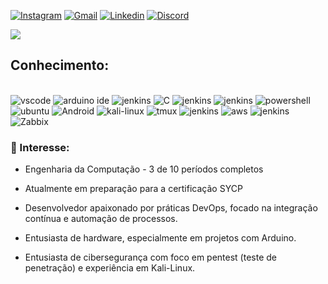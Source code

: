 [![Instagram](https://img.shields.io/badge/Instagram-E4405F?style=for-the-badge&logo=instagram&logoColor=white)](https://www.instagram.com/isaque_santos228/)
[![Gmail](https://img.shields.io/badge/Gmail-D14836?style=for-the-badge&logo=gmail&logoColor=white)](https://mail.google.com/mail/u/0/?tab=rm&ogbl#inbox?compose=DmwnWrRnXmtxTQHBlNlrxmSxLHdNCQBsbZnddkzcJsGTShFXvNHdVsJGNKjBHrmxSDhpJkhghWmV)
[![Linkedin](https://img.shields.io/badge/LinkedIn-0077B5?style=for-the-badge&logo=linkedin&logoColor=white)]()
[![Discord](https://img.shields.io/badge/Discord-7289DA?style=for-the-badge&logo=discord&logoColor=white)]()

<picture>
  <source
    srcset="https://github-readme-stats.vercel.app/api?username=Isaque228&show_icons=true&theme=dark"
    media="(prefers-color-scheme: dark)"
  />
  <source
    srcset="https://github-readme-stats.vercel.app/api?username=Isaque228&show_icons=true"
    media="(prefers-color-scheme: light), (prefers-color-scheme: no-preference)"
  />
  <img src="https://github-readme-stats.vercel.app/api?username=Isaque228&show_icons=true" />
</picture>

<!-- ![Top Langs](https://github-readme-stats.vercel.app/api/top-langs/?username=Isaque228&hide_progress=true) -->

## Conhecimento:
<div style="display: inline_block"></br>
    <img aling="center" alt="vscode" src="https://img.shields.io/badge/Visual_Studio_Code-0078D4?style=for-the-badge&logo=visual%20studio%20code&logoColor=white">
    <img aling="center" alt="arduino ide" src="https://img.shields.io/badge/Arduino_IDE-00979D?style=for-the-badge&logo=arduino&logoColor=white">
    <img aling="center" alt="jenkins" src="https://img.shields.io/badge/Python-14354C?style=for-the-badge&logo=python&logoColor=white">
    <img aling="center" alt="C" src="https://img.shields.io/badge/C-00599C?style=for-the-badge&logo=c&logoColor=white">
    <img aling="center" alt="jenkins" src="https://img.shields.io/badge/TypeScript-007ACC?style=for-the-badge&logo=typescript&logoColor=white">
    <img aling="center" alt="jenkins" src="https://img.shields.io/badge/Shell_Script-121011?style=for-the-badge&logo=gnu-bash&logoColor=white">
    <img aling="center" alt="powershell" src="https://img.shields.io/badge/powershell-5391FE?style=for-the-badge&logo=powershell&logoColor=white">
    <img aling="center" alt="ubuntu" src="https://img.shields.io/badge/Ubuntu-E95420?style=for-the-badge&logo=ubuntu&logoColor=white">
    <img aling="center" alt="Android" src="https://img.shields.io/badge/Android-3DDC84?style=for-the-badge&logo=android&logoColor=white">
    <img aling="center" alt="kali-linux" src="https://img.shields.io/badge/Kali_Linux-557C94?style=for-the-badge&logo=kali-linux&logoColor=white">
    <img aling="center" alt="tmux" src="https://img.shields.io/badge/tmux-1BB91F?style=for-the-badge&logo=tmux&logoColor=white">
    <img aling="center" alt="jenkins" src="https://img.shields.io/badge/Jenkins-D24939?style=for-the-badge&logo=Jenkins&logoColor=white">
    <img aling="center" alt="aws" src="https://img.shields.io/badge/Amazon_AWS-232F3E?style=for-the-badge&logo=amazon-aws&logoColor=white">
    <img aling="center" alt="jenkins" src="https://img.shields.io/badge/Jenkins-D24939?style=for-the-badge&logo=Jenkins&logoColor=white">
        <img aling="center" alt="Zabbix" src="https://img.shields.io/badge/Zabbix-EA1D2C?style=for-the-badge&logoColor=white">
</div>

### 🌱 Interesse:
- Engenharia da Computação - 3 de 10 períodos completos

- Atualmente em preparação para a certificação SYCP

- Desenvolvedor apaixonado por práticas DevOps, focado na integração contínua e automação de processos.

- Entusiasta de hardware, especialmente em projetos com Arduino.

- Entusiasta de cibersegurança com foco em pentest (teste de penetração) e experiência em Kali-Linux.

